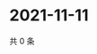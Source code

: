 # 2021-11-11

共 0 条

<!-- BEGIN WEIBO -->
<!-- 最后更新时间 Thu Nov 11 2021 11:15:04 GMT+0800 (China Standard Time) -->

<!-- END WEIBO -->

